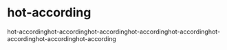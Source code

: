# hot-according
hot-accordinghot-accordinghot-accordinghot-accordinghot-accordinghot-accordinghot-accordinghot-according
